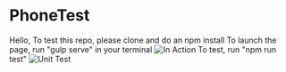 # PhoneTest
Hello, 
To test this repo, please clone and do an npm install
To launch the page, run "gulp serve" in your terminal
![In Action](https://i.imgur.com/3Np1nYQ.png)
To test, run "npm run test"
![Unit Test](https://i.imgur.com/ejT1huZ.png)
